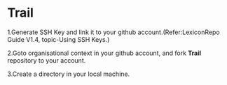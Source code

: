 # Trail
1.Generate SSH Key and link it to your github account.(Refer:LexiconRepo Guide V1.4, topic-Using SSH Keys.)

2.Goto organisational context in your github account, and fork **Trail** repository to your account.

3.Create a directory in your local machine.

